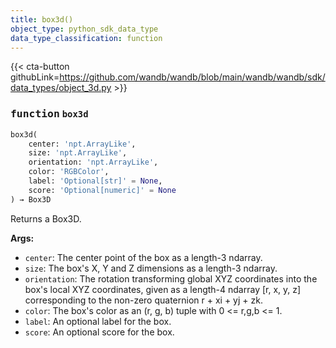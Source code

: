 ```yaml
---
title: box3d()
object_type: python_sdk_data_type
data_type_classification: function
---
```


{{< cta-button githubLink=https://github.com/wandb/wandb/blob/main/wandb/wandb/sdk/data_types/object_3d.py >}}




### <kbd>function</kbd> `box3d`

```python
box3d(
    center: 'npt.ArrayLike',
    size: 'npt.ArrayLike',
    orientation: 'npt.ArrayLike',
    color: 'RGBColor',
    label: 'Optional[str]' = None,
    score: 'Optional[numeric]' = None
) → Box3D
```

Returns a Box3D. 



**Args:**
 
 - `center`:  The center point of the box as a length-3 ndarray. 
 - `size`:  The box's X, Y and Z dimensions as a length-3 ndarray. 
 - `orientation`:  The rotation transforming global XYZ coordinates  into the box's local XYZ coordinates, given as a length-4  ndarray [r, x, y, z] corresponding to the non-zero quaternion  r + xi + yj + zk. 
 - `color`:  The box's color as an (r, g, b) tuple with 0 <= r,g,b <= 1. 
 - `label`:  An optional label for the box. 
 - `score`:  An optional score for the box. 
